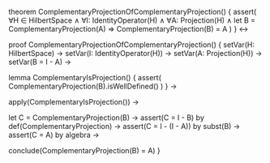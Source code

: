 theorem ComplementaryProjectionOfComplementaryProjection() {
  assert(
    ∀H ∈ HilbertSpace ∧
    ∀I: IdentityOperator(H) ∧
    ∀A: Projection(H) ∧
    let B = ComplementaryProjection(A) ⇒
    ComplementaryProjection(B) = A
  )
} ↔

proof ComplementaryProjectionOfComplementaryProjection() {
  setVar(H: HilbertSpace) →
  setVar(I: IdentityOperator(H)) →
  setVar(A: Projection(H)) →
  setVar(B = I - A) →
  
  lemma ComplementaryIsProjection() {
    assert(
      ComplementaryProjection(B).isWellDefined()
    )
  } →
  
  apply(ComplementaryIsProjection()) →
  
  let C = ComplementaryProjection(B) →
  assert(C = I - B) by def(ComplementaryProjection) →
  assert(C = I - (I - A)) by subst(B) →
  assert(C = A) by algebra →
  
  conclude(ComplementaryProjection(B) = A)
}